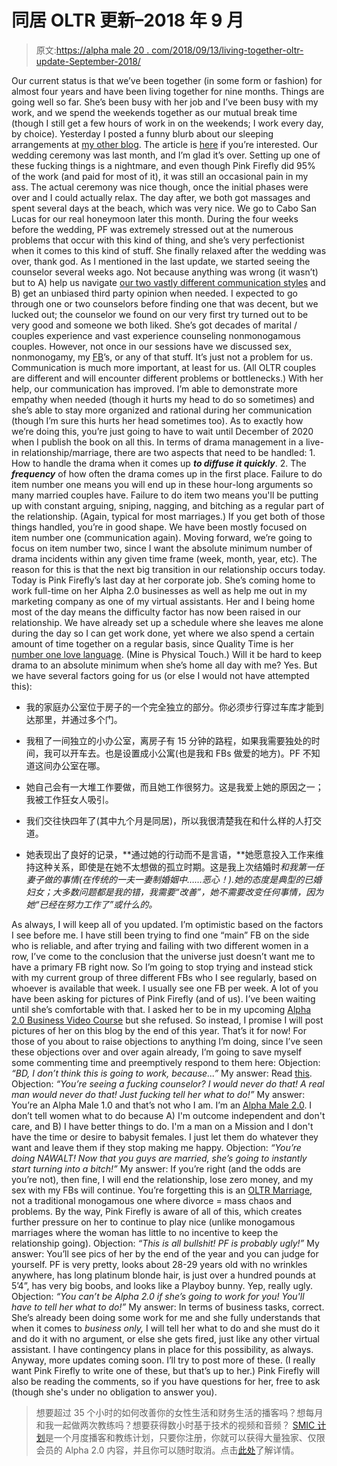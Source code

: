 # 同居 OLTR 更新–2018 年 9 月

> 原文:[https://alpha male 20 . com/2018/09/13/living-together-oltr-update-September-2018/](https://alphamale20.com/2018/09/13/living-together-oltr-update-september-2018/)

Our current status is that we’ve been together (in some form or fashion) for almost four years and have been living together for nine months.
Things are going well so far. She’s been busy with her job and I’ve been busy with my work, and we spend the weekends together as our mutual break time (though I still get a few hours of work in on the weekends; I work every day, by choice). Yesterday I posted a funny blurb about our sleeping arrangements at [my other blog](http://www.calebjonesblog.com). The article is [here](http://calebjonesblog.com/sleeping-arrangements/) if you’re interested.
Our wedding ceremony was last month, and I’m glad it’s over. Setting up one of these fucking things is a nightmare, and even though Pink Firefly did 95% of the work (and paid for most of it), it was still an occasional pain in my ass. The actual ceremony was nice though, once the initial phases were over and I could actually relax. The day after, we both got massages and spent several days at the beach, which was very nice. We go to Cabo San Lucas for our real honeymoon later this month.
During the four weeks before the wedding, PF was extremely stressed out at the numerous problems that occur with this kind of thing, and she’s very perfectionist when it comes to this kind of stuff. She finally relaxed after the wedding was over, thank god.
As I mentioned in the last update, we started seeing the counselor several weeks ago. Not because anything was wrong (it wasn’t) but to A) help us navigate [our two vastly different communication styles](https://blackdragonblog.com/2018/08/23/opposites-attract-part-2/) and B) get an unbiased third party opinion when needed.
I expected to go through one or two counselors before finding one that was decent, but we lucked out; the counselor we found on our very first try turned out to be very good and someone we both liked. She’s got decades of marital / couples experience and vast experience counseling nonmonogamous couples. However, not once in our sessions have we discussed sex, nonmonogamy, my [FB](https://blackdragonblog.com/glossary/#FB)’s, or any of that stuff. It’s just not a problem for us. Communication is much more important, at least for us. (All OLTR couples are different and will encounter different problems or bottlenecks.)
With her help, our communication has improved. I’m able to demonstrate more empathy when needed (though it hurts my head to do so sometimes) and she’s able to stay more organized and rational during her communication (though I’m sure this hurts her head sometimes too). As to exactly how we’re doing this, you’re just going to have to wait until December of 2020 when I publish the book on all this.
In terms of drama management in a live-in relationship/marriage, there are two aspects that need to be handled:
1\. How to handle the drama when it comes up ***to diffuse it quickly***.
2\. The ***frequency*** of how often the drama comes up in the first place.
Failure to do item number one means you will end up in these hour-long arguments so many married couples have. Failure to do item two means you'll be putting up with constant arguing, sniping, nagging, and bitching as a regular part of the relationship. (Again, typical for most marriages.)
If you get both of those things handled, you’re in good shape. We have been mostly focused on item number one (communication again). Moving forward, we’re going to focus on item number two, since I want the absolute minimum number of drama incidents within any given time frame (week, month, year, etc).
The reason for this is that the next big transition in our relationship occurs today. Today is Pink Firefly’s last day at her corporate job. She’s coming home to work full-time on her Alpha 2.0 businesses as well as help me out in my marketing company as one of my virtual assistants. Her and I being home most of the day means the difficulty factor has now been raised in our relationship. We have already set up a schedule where she leaves me alone during the day so I can get work done, yet where we also spend a certain amount of time together on a regular basis, since Quality Time is her [number one love language](https://blackdragonblog.com/2016/01/18/the-five-love-languages/). (Mine is Physical Touch.)
Will it be hard to keep drama to an absolute minimum when she’s home all day with me? Yes. But we have several factors going for us (or else I would not have attempted this):

*   我的家庭办公室位于房子的一个完全独立的部分。你必须步行穿过车库才能到达那里，并通过多个门。

*   我租了一间独立的小办公室，离房子有 15 分钟的路程，如果我需要独处的时间，我可以开车去。也是设置成小公寓(也是我和 FBs 做爱的地方)。PF 不知道这间办公室在哪。

*   她自己会有一大堆工作要做，而且她工作很努力。这是我爱上她的原因之一；我被工作狂女人吸引。

*   我们交往快四年了(其中九个月是同居)，所以我很清楚我在和什么样的人打交道。

*   她表现出了良好的记录，**通过她的行动而不是言语，**她愿意投入工作来维持这种关系，即使是在她不太想做的孤立时期。这是我上次结婚时*和我第一任妻子做的事情(在传统的一夫一妻制婚姻中……恶心！).她的态度是典型的已婚妇女；大多数问题都是我的错，我需要“改善”，她不需要改变任何事情，因为她“已经在努力工作了”或什么的。*

As always, I will keep all of you updated. I’m optimistic based on the factors I see before me.
I have still been trying to find one “main” FB on the side who is reliable, and after trying and failing with two different women in a row, I’ve come to the conclusion that the universe just doesn’t want me to have a primary FB right now. So I’m going to stop trying and instead stick with my current group of three different FBs who I see regularly, based on whoever is available that week. I usually see one FB per week.
A lot of you have been asking for pictures of Pink Firefly (and of us). I’ve been waiting until she’s comfortable with that. I asked her to be in my upcoming [Alpha 2.0 Business Video Course](https://blackdragonblog.com/) but she refused. So instead, I promise I will post pictures of her on this blog by the end of this year.
That’s it for now! For those of you about to raise objections to anything I’m doing, since I’ve seen these objections over and over again already, I’m going to save myself some commenting time and preemptively respond to them here:
Objection: *“BD, I don’t think this is going to work, because...”*
My answer: Read [this](https://blackdragonblog.com/2018/01/15/objectives-expectations-live-oltr/).
Objection: *“You’re seeing a fucking counselor? I would never do that! A real man would never do that! Just fucking tell her what to do!”*
My answer: You’re an Alpha Male 1.0 and that’s not who I am. I’m an [Alpha Male 2.0](https://blackdragonblog.com/the-alpha-male-2-0/). I don’t tell women what to do because A) I'm outcome independent and don't care, and B) I have better things to do. I'm a man on a Mission and I don't have the time or desire to babysit females. I just let them do whatever they want and leave them if they stop making me happy.
Objection: *“You’re doing NAWALT! Now that you guys are married, she’s going to instantly start turning into a bitch!”*
My answer: If you’re right (and the odds are you’re not), then fine, I will end the relationship, lose zero money, and my sex with my FBs will continue. You’re forgetting this is an [OLTR Marriage](https://blackdragonblog.com/2018/08/06/the-difference-between-oltr-marriage-and-traditional-marriage/), not a traditional monogamous one where divorce = mass chaos and problems. By the way, Pink Firefly is aware of all of this, which creates further pressure on her to continue to play nice (unlike monogamous marriages where the woman has little to no incentive to keep the relationship going).
Objection: *“This is all bullshit! PF is probably ugly!”*
My answer: You’ll see pics of her by the end of the year and you can judge for yourself. PF is very pretty, looks about 28-29 years old with no wrinkles anywhere, has long platinum blonde hair, is just over a hundred pounds at 5’4”, has very big boobs, and looks like a Playboy bunny. Yep, really ugly.
Objection: *“You can’t be Alpha 2.0 if she’s going to work for you! You'll have to tell her what to do!”*
My answer: In terms of business tasks, correct. She’s already been doing some work for me and she fully understands that when it comes to *business only,* I will tell her what to do and she must do it and do it with no argument, or else she gets fired, just like any other virtual assistant. I have contingency plans in place for this possibility, as always.
Anyway, more updates coming soon. I’ll try to post more of these. (I really want Pink Firefly to write one of these, but that’s up to her.) Pink Firefly will also be reading the comments, so if you have questions for her, free to ask (though she's under no obligation to answer you).

> 想要超过 35 个小时的如何改善你的女性生活和财务生活的播客吗？想每月和我一起做两次教练吗？想要获得数小时基于技术的视频和音频？ [SMIC 计划](https://alphamale20.kartra.com/page/vIL17)是一个月度播客和教练计划，只要你注册，你就可以获得大量独家、仅限会员的 Alpha 2.0 内容，并且你可以随时取消。点击[此处](https://alphamale20.kartra.com/page/vIL17)了解详情。